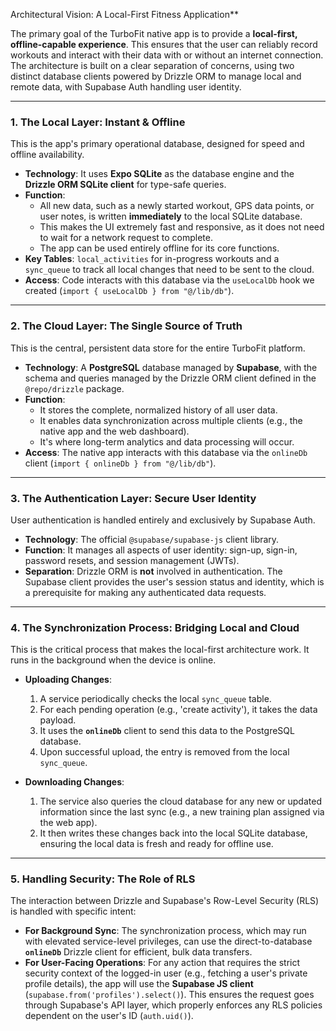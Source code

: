 Architectural Vision: A Local-First Fitness Application**

The primary goal of the TurboFit native app is to provide a **local-first, offline-capable experience**. This ensures that the user can reliably record workouts and interact with their data with or without an internet connection. The architecture is built on a clear separation of concerns, using two distinct database clients powered by Drizzle ORM to manage local and remote data, with Supabase Auth handling user identity.

---

### **1. The Local Layer: Instant & Offline**

This is the app's primary operational database, designed for speed and offline availability.

*   **Technology**: It uses **Expo SQLite** as the database engine and the **Drizzle ORM SQLite client** for type-safe queries.
*   **Function**:
    *   All new data, such as a newly started workout, GPS data points, or user notes, is written **immediately** to the local SQLite database.
    *   This makes the UI extremely fast and responsive, as it does not need to wait for a network request to complete.
    *   The app can be used entirely offline for its core functions.
*   **Key Tables**: `local_activities` for in-progress workouts and a `sync_queue` to track all local changes that need to be sent to the cloud.
*   **Access**: Code interacts with this database via the `useLocalDb` hook we created (`import { useLocalDb } from "@/lib/db"`).

---

### **2. The Cloud Layer: The Single Source of Truth**

This is the central, persistent data store for the entire TurboFit platform.

*   **Technology**: A **PostgreSQL** database managed by **Supabase**, with the schema and queries managed by the Drizzle ORM client defined in the `@repo/drizzle` package.
*   **Function**:
    *   It stores the complete, normalized history of all user data.
    *   It enables data synchronization across multiple clients (e.g., the native app and the web dashboard).
    *   It's where long-term analytics and data processing will occur.
*   **Access**: The native app interacts with this database via the `onlineDb` client (`import { onlineDb } from "@/lib/db"`).

---

### **3. The Authentication Layer: Secure User Identity**

User authentication is handled entirely and exclusively by Supabase Auth.

*   **Technology**: The official `@supabase/supabase-js` client library.
*   **Function**: It manages all aspects of user identity: sign-up, sign-in, password resets, and session management (JWTs).
*   **Separation**: Drizzle ORM is **not** involved in authentication. The Supabase client provides the user's session status and identity, which is a prerequisite for making any authenticated data requests.

---

### **4. The Synchronization Process: Bridging Local and Cloud**

This is the critical process that makes the local-first architecture work. It runs in the background when the device is online.

*   **Uploading Changes**:
    1.  A service periodically checks the local `sync_queue` table.
    2.  For each pending operation (e.g., 'create activity'), it takes the data payload.
    3.  It uses the **`onlineDb`** client to send this data to the PostgreSQL database.
    4.  Upon successful upload, the entry is removed from the local `sync_queue`.

*   **Downloading Changes**:
    1.  The service also queries the cloud database for any new or updated information since the last sync (e.g., a new training plan assigned via the web app).
    2.  It then writes these changes back into the local SQLite database, ensuring the local data is fresh and ready for offline use.

---

### **5. Handling Security: The Role of RLS**

The interaction between Drizzle and Supabase's Row-Level Security (RLS) is handled with specific intent:

*   **For Background Sync**: The synchronization process, which may run with elevated service-level privileges, can use the direct-to-database **`onlineDb`** Drizzle client for efficient, bulk data transfers.
*   **For User-Facing Operations**: For any action that requires the strict security context of the logged-in user (e.g., fetching a user's private profile details), the app will use the **Supabase JS client** (`supabase.from('profiles').select()`). This ensures the request goes through Supabase's API layer, which properly enforces any RLS policies dependent on the user's ID (`auth.uid()`).
